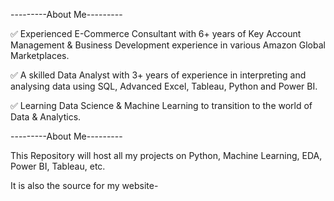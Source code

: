 ---------About Me---------

✅ Experienced E-Commerce Consultant with 6+ years of Key Account Management & Business Development experience in various Amazon Global Marketplaces.

✅ A skilled Data Analyst with 3+ years of experience in interpreting and analysing data using SQL, Advanced Excel, Tableau, Python and Power BI.

✅ Learning Data Science & Machine Learning to transition to the world of Data & Analytics.

---------About Me---------

This Repository will host all my projects on Python, Machine Learning, EDA, Power BI, Tableau, etc. 

It is also the source for my website-
